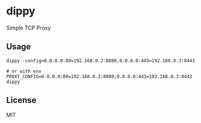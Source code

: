 # dippy

Simple TCP Proxy

## Usage

```
dippy -config=0.0.0.0:80=192.168.0.2:8080,0.0.0.0:443=192.168.0.3:8443

# or with env
PROXY_CONFIG=0.0.0.0:80=192.168.0.2:8080,0.0.0.0:443=192.168.0.3:8443 dippy
```

## License

MIT
